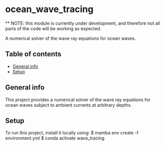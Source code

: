 # ocean_wave_tracing

** NOTE: this module is currently under development, and therefore not all parts of the code will be working as expected.

A numerical solver of the wave ray equations for ocean waves.

## Table of contents
* [General info](#general-info)
* [Setup](#setup)

## General info
This project provides a numerical solver of the wave ray equations for ocean waves subject to ambient currents at arbitrary depths.

	
## Setup
To run this project, install it locally using:
$ mamba env create -f environment.yml
$ conda activate wave_tracing
